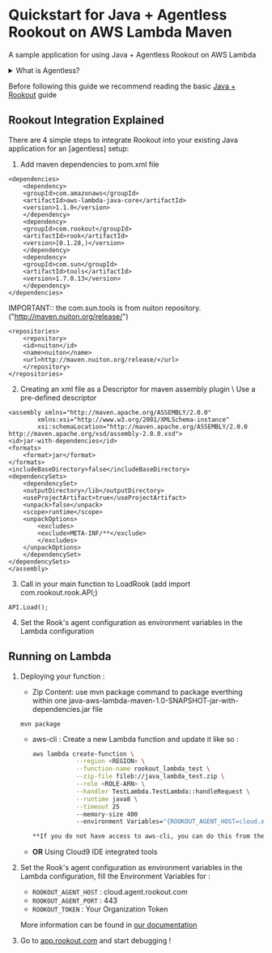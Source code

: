 # Quickstart for Java + Agentless Rookout on AWS Lambda Maven

A sample application for using Java + Agentless Rookout on AWS Lambda
<details>
<summary>What is Agentless?</summary>
<p>
Instead of having to install your own Agent own the machine you are running the code from,
you can use one of our hosted Agents and just tell the Rook to connect to it.<br/>
For more information you can see <a href="https://docs.rookout.com/docs/installation-agent-remote.html">our documentation</a>
</p>
</details>


Before following this guide we recommend reading the basic [Java + Rookout] guide


## Rookout Integration Explained

There are 4 simple steps to integrate Rookout into your existing Java application for an [agentless] setup:

1. Add maven dependencies to pom.xml file 
```
<dependencies>
	<dependency>
	<groupId>com.amazonaws</groupId>
	<artifactId>aws-lambda-java-core</artifactId>
	<version>1.1.0</version>
	</dependency>
	<dependency>
	<groupId>com.rookout</groupId>
	<artifactId>rook</artifactId>
	<version>[0.1.28,)</version>
	</dependency>
	<dependency>
	<groupId>com.sun</groupId>
	<artifactId>tools</artifactId>
	<version>1.7.0.13</version>
	</dependency>
</dependencies>
```
	
IMPORTANT:: the com.sun.tools is from nuiton repository. ("http://maven.nuiton.org/release/")

```
<repositories>
	<repository>
	<id>nuiton</id>
	<name>nuiton</name>
	<url>http://maven.nuiton.org/release/</url>
	</repository>
</repositories>
```

2. Creating an xml file as a Descriptor for maven assembly plugin \ Use a pre-defined descriptor

```
<assembly xmlns="http://maven.apache.org/ASSEMBLY/2.0.0"
		xmlns:xsi="http://www.w3.org/2001/XMLSchema-instance"
		xsi:schemaLocation="http://maven.apache.org/ASSEMBLY/2.0.0 http://maven.apache.org/xsd/assembly-2.0.0.xsd">
<id>jar-with-dependencies</id>
<formats>
	<format>jar</format>
</formats>
<includeBaseDirectory>false</includeBaseDirectory>
<dependencySets>
	<dependencySet>
	<outputDirectory>/lib</outputDirectory>
	<useProjectArtifact>true</useProjectArtifact>
	<unpack>false</unpack>
	<scope>runtime</scope>
	<unpackOptions>
		<excludes>
		<exclude>META-INF/**</exclude>
		</excludes>
	</unpackOptions>
	</dependencySet>
</dependencySets>
</assembly>
```

3. Call in your main function to LoadRook (add import com.rookout.rook.API;)
```
API.Load();
```

4. Set the Rook's agent configuration as environment variables in the Lambda configuration


## Running on Lambda	

1. Deploying your function : 
    - Zip Content: use mvn package command to package everthing within one java-aws-lambda-maven-1.0-SNAPSHOT-jar-with-dependencies.jar file

	```
	mvn package
	```
	
    - aws-cli : Create a new Lambda function and update it like so :
        ```bash
        aws lambda create-function \
                    --region <REGION> \
                    --function-name rookout_lambda_test \
                    --zip-file fileb://java_lambda_test.zip \
                    --role <ROLE-ARN> \
                    --handler TestLambda.TestLambda::handleRequest \
                    --runtime java8 \
					--timeout 25 
					--memory-size 400 
                    --environment Variables="{ROOKOUT_AGENT_HOST=cloud.agent.rookout.com,ROOKOUT_AGENT_PORT=443,ROOKOUT_ROOK_TAGS=lambda,ROOKOUT_TOKEN=<org_token>}"```

        **If you do not have access to aws-cli, you can do this from the [AWS console](https://console.aws.amazon.com/lambda/home/functions) and follow the [Amazon Documentation](https://docs.aws.amazon.com/lambda/latest/dg/get-started-create-function.html)**

    - **OR** Using Cloud9 IDE integrated tools

1. Set the Rook's agent configuration as environment variables in the Lambda configuration, fill the Environment Variables for :
    - `ROOKOUT_AGENT_HOST` : cloud.agent.rookout.com
    - `ROOKOUT_AGENT_PORT` : 443
    - `ROOKOUT_TOKEN` : Your Organization Token
    
    More information can be found in [our documentation](https://docs.rookout.com/docs/installation-agent-remote.html)

1. Go to [app.rookout.com](https://app.rookout.com) and start debugging !

[Java + Rookout]: https://docs.rookout.com/docs/installation-java.html
